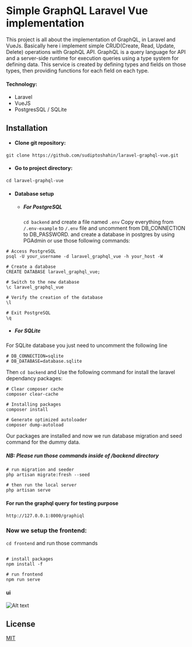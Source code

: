 # Simple GraphQL Laravel Vue implementation

This project is all about the implementation of GraphQL, in Laravel and VueJs. Basically here i implement simple CRUD(Create, Read, Update, Delete) operations with GraphQL API. GraphQL is a query language for API and a server-side runtime for execution queries using a type system for defining data. This service is created by defining types and fields on those types, then providing functions for each field on each type.

#### Technology: 
* Laravel
* VueJS
* PostgresSQL / SQLite

## Installation
* #### Clone git repository:
```
git clone https://github.com/sudiptoshahin/laravel-graphql-vue.git
```
* #### Go to project directory:
```cd laravel-graphql-vue```
* #### Database setup
  * ##### For PostgreSQL
    ```cd backend``` and create a file named ```.env``` Copy everything from ```/.env-example``` to ```/.env``` file and uncomment from DB_CONNECTION to DB_PASSWORD. and create a database in postgres by using PGAdmin or use those following commands:
 ```
# Access PostgreSQL
psql -U your_username -d laravel_graphql_vue -h your_host -W

# Create a database
CREATE DATABASE laravel_graphql_vue;

# Switch to the new database
\c laravel_graphql_vue

# Verify the creation of the database
\l

# Exit PostgreSQL
\q
 ```
  * ##### For SQLite
For SQLite database you just need to uncomment the following line
```
# DB_CONNECTION=sqlite
# DB_DATABASE=database.sqlite
```

Then ```cd backend``` and Use the following command for install the laravel dependancy packages:

```
# Clear composer cache
composer clear-cache

# Installing packages
composer install

# Generate optimized autoloader
composer dump-autoload
```
Our packages are installed and now we run database migration and seed command for the dummy data.
##### NB: Please run those commands inside of /backend directory
```
# run migration and seeder
php artisan migrate:fresh --seed

# then run the local server
php artisan serve
```
#### For run the graphql query for testing purpose
```
http://127.0.0.1:8000/graphiql
```

### Now we setup the frontend:
```cd frontend``` and run those commands
```

# install packages
npm install -f

# run frontend
npm run serve
```

#### ui
![Alt text](image.png)


## License

[MIT](https://choosealicense.com/licenses/mit/)